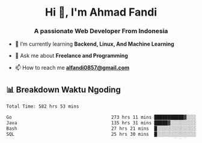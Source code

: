 <h1 align="center">Hi 👋, I'm Ahmad Fandi</h1>
<h3 align="center">A passionate Web Developer From Indonesia</h3>

- 🌱 I’m currently learning **Backend, Linux, And Machine Learning**

- 💬 Ask me about **Freelance and Programming**

- 📫 How to reach me **<alfandi0857@gmail.com>**


## 📊 Breakdown Waktu Ngoding

<!--START_SECTION:waka-->

```txt
Total Time: 582 hrs 53 mins

Go                                     273 hrs 11 mins ███████████▓░░░░░░░░░░░░░   46.45 %
Java                                   135 hrs 31 mins █████▓░░░░░░░░░░░░░░░░░░░   23.04 %
Bash                                   27 hrs 21 mins  █░░░░░░░░░░░░░░░░░░░░░░░░   04.65 %
SQL                                    25 hrs 30 mins  █░░░░░░░░░░░░░░░░░░░░░░░░   04.34 %
```

<!--END_SECTION:waka-->
